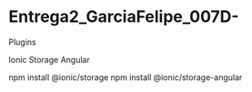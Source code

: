 # Entrega2_GarciaFelipe_007D-

Plugins

Ionic Storage Angular

npm install @ionic/storage
npm install @ionic/storage-angular

